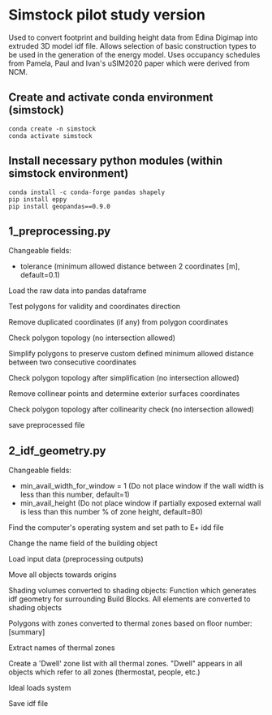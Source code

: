 # Simstock pilot study version
Used to convert footprint and building height data from Edina Digimap into extruded 3D model idf file. Allows selection of basic construction types to be used in the generation of the energy model. Uses occupancy schedules from Pamela, Paul and Ivan's uSIM2020 paper which were derived from NCM.

## Create and activate conda environment (simstock)
```
conda create -n simstock
conda activate simstock
```

## Install necessary python modules (within simstock environment)
```
conda install -c conda-forge pandas shapely
pip install eppy
pip install geopandas==0.9.0
```

## 1_preprocessing.py

Changeable fields:
* tolerance (minimum allowed distance between 2 coordinates [m], default=0.1)

Load the raw data into pandas dataframe

Test polygons for validity and coordinates direction

Remove duplicated coordinates (if any) from polygon coordinates

Check polygon topology (no intersection allowed)

Simplify polygons to preserve custom defined minimum allowed distance between two consecutive coordinates

Check polygon topology after simplification (no intersection allowed)

Remove collinear points and determine exterior surfaces coordinates

Check polygon topology after collinearity check (no intersection allowed)

save preprocessed file


## 2_idf_geometry.py

Changeable fields:
* min_avail_width_for_window = 1 (Do not place window if the wall width is less than this number, default=1)
* min_avail_height (Do not place window if partially exposed external wall is less than this number % of zone height, default=80)

Find the computer's operating system and set path to E+ idd file

Change the name field of the building object

Load input data (preprocessing outputs)

Move all objects towards origins

Shading volumes converted to shading objects: Function which generates idf geometry for surrounding Build Blocks. All elements are converted to shading objects

Polygons with zones converted to thermal zones based on floor number: [summary]

Extract names of thermal zones

Create a 'Dwell' zone list with all thermal zones. "Dwell" appears in all objects which refer to all zones (thermostat, people, etc.)

Ideal loads system

Save idf file
